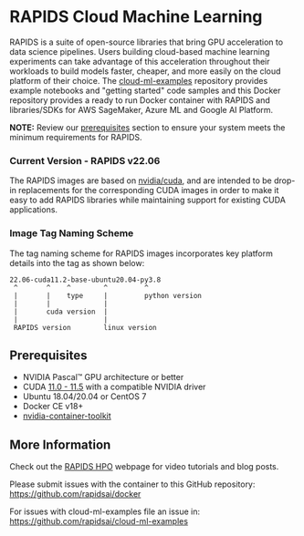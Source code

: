 # RAPIDS Cloud Machine Learning

RAPIDS is a suite of open-source libraries that bring GPU acceleration to data science pipelines. Users building cloud-based machine learning experiments can take advantage of this acceleration throughout their workloads to build models faster, cheaper, and more easily on the cloud platform of their choice. The [cloud-ml-examples](https://github.com/rapidsai/cloud-ml-examples) repository provides example notebooks and "getting started" code samples and this Docker repository provides a ready to run Docker container with RAPIDS and libraries/SDKs for AWS SageMaker, Azure ML and Google AI Platform. 

**NOTE:** Review our [prerequisites](#prerequisites) section to ensure your system meets the minimum requirements for RAPIDS.

### Current Version - RAPIDS v22.06

The RAPIDS images are based on [nvidia/cuda](https://hub.docker.com/r/nvidia/cuda), and are intended to be drop-in replacements for the corresponding CUDA
images in order to make it easy to add RAPIDS libraries while maintaining support for existing CUDA applications.

### Image Tag Naming Scheme

The tag naming scheme for RAPIDS images incorporates key platform details into the tag as shown below:
```
22.06-cuda11.2-base-ubuntu20.04-py3.8
 ^       ^    ^        ^         ^
 |       |    type     |         python version
 |       |             |
 |       cuda version  |
 |                     |
 RAPIDS version        linux version
```
## Prerequisites

- NVIDIA Pascal™ GPU architecture or better
- CUDA [11.0 - 11.5](https://developer.nvidia.com/cuda-downloads) with a compatible NVIDIA driver
- Ubuntu 18.04/20.04 or CentOS 7
- Docker CE v18+
- [nvidia-container-toolkit](https://docs.nvidia.com/datacenter/cloud-native/container-toolkit/install-guide.html#docker)

## More Information

Check out the [RAPIDS HPO](https://rapids.ai/hpo.html) webpage for video tutorials and blog posts.

Please submit issues with the container to this GitHub repository: https://github.com/rapidsai/docker

For issues with cloud-ml-examples file an issue in: https://github.com/rapidsai/cloud-ml-examples
